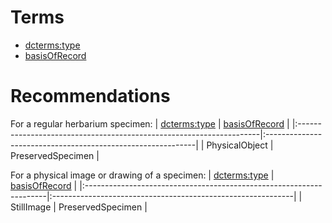 # Terms #

  * [dcterms:type](http://rs.tdwg.org/dwc/terms/index.htm#dcterms:type)
  * [basisOfRecord](http://rs.tdwg.org/dwc/terms/basisOfRecord)

# Recommendations #

For a regular herbarium specimen:
| [dcterms:type](http://rs.tdwg.org/dwc/terms/index.htm#dcterms:type) | [basisOfRecord](http://rs.tdwg.org/dwc/terms/basisOfRecord) |
|:--------------------------------------------------------------------|:------------------------------------------------------------|
| PhysicalObject | PreservedSpecimen |

For a physical image or drawing of a specimen:
| [dcterms:type](http://rs.tdwg.org/dwc/terms/index.htm#dcterms:type) | [basisOfRecord](http://rs.tdwg.org/dwc/terms/basisOfRecord) |
|:--------------------------------------------------------------------|:------------------------------------------------------------|
| StillImage | PreservedSpecimen |
